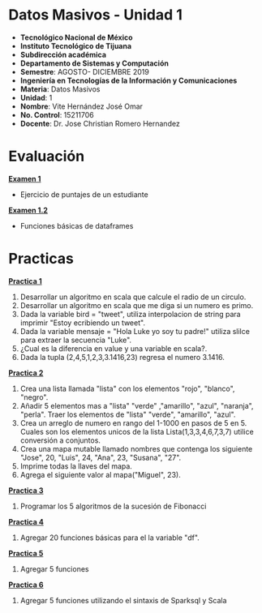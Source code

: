 # Datos Masivos - Unidad 1

 - **Tecnológico Nacional de México**
 - **Instituto Tecnológico de Tijuana**
 - **Subdirección académica**
 - **Departamento de Sistemas y Computación**
 - **Semestre**: AGOSTO- DICIEMBRE 2019
 - **Ingeniería en Tecnologías de la Información y Comunicaciones**
 - **Materia**: Datos Masivos
 - **Unidad**: 1
 - **Nombre**: Vite Hernández José Omar
 - **No. Control**: 15211706
 - **Docente**: Dr. Jose Christian Romero Hernandez

# Evaluación 
**[Examen 1](https://github.com/joseomarvite/BigData/blob/Unidad_1/Evaluacion/ExamenU1.scala)**

 - Ejercicio de puntajes de un estudiante

**[Examen 1.2](https://github.com/joseomarvite/BigData/blob/Unidad_1/Evaluacion/ExamenU1.2.scala)** 
 - Funciones básicas de dataframes

# Practicas
[**Practica 1**](https://github.com/joseomarvite/BigData/blob/Unidad_1/Practicas_tareas/Practica%201/practica1.scala) 
 1. Desarrollar un algoritmo en scala que calcule el radio de un
    circulo.
 2. Desarrollar un algoritmo en scala que me diga si un numero es primo.
 3. Dada la variable bird = "tweet", utiliza interpolacion de string
    para imprimir "Estoy ecribiendo un tweet".
 4. Dada la variable mensaje = "Hola Luke yo soy tu padre!" utiliza
    slilce para extraer la secuencia "Luke".
 5. ¿Cual es la diferencia en value y una variable en scala?.
 6. Dada la tupla (2,4,5,1,2,3,3.1416,23) regresa el numero 3.1416.
 
**[Practica 2](https://github.com/joseomarvite/BigData/blob/Unidad_1/Practicas_tareas/Practica%202/practica2.scala)**
1. Crea una lista llamada "lista" con los elementos "rojo", "blanco", "negro".
2. Añadir 5 elementos mas a "lista" "verde" ,"amarillo", "azul", "naranja", "perla".
	Traer los elementos de "lista" "verde", "amarillo", "azul".
3.	Crea un arreglo de numero en rango del 1-1000 en pasos de 5 en 5.
	Cuales son los elementos unicos de la lista Lista(1,3,3,4,6,7,3,7) utilice conversión a 																		conjuntos.
4.	Crea una mapa mutable llamado nombres que contenga los siguiente "Jose", 20, 		   		"Luis", 24, "Ana", 23, "Susana", "27".
5.	Imprime todas la llaves del mapa.
6.	Agrega el siguiente valor al mapa("Miguel", 23).

**[Practica 3](https://github.com/joseomarvite/BigData/blob/Unidad_1/Practicas_tareas/Practica%203/practica3.scala)**
1. Programar los 5 algoritmos de la sucesión de Fibonacci

**[Practica 4](https://github.com/joseomarvite/BigData/blob/Unidad_1/Practicas_tareas/Practica%204/practica4.scala)** 
1. Agregar 20 funciones básicas para el la variable "df".

**[Practica 5](https://github.com/joseomarvite/BigData/blob/Unidad_1/Practicas_tareas/Practica%205/practica5.scala)**
1.	Agregar 5 funciones 

**[Practica 6](https://github.com/joseomarvite/BigData/blob/Unidad_1/Practicas_tareas/Practica%206/practica6.scala)**
1. Agregar 5 funciones utilizando el sintaxis de Sparksql y Scala 


```
